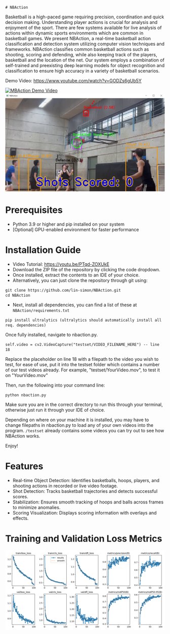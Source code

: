     # NBAction
Basketball is a high-paced game requiring precision, coordination and quick decision making. Understanding player actions is crucial for analysis and enjoyment of the sport. There are few systems available for live analysis of actions within dynamic sports environments which are common in basketball games. We present NBAction, a real-time basketball action classification and detection system utilizing computer vision techniques and frameworks. NBAction classifies common basketball actions such as shooting, scoring and defending, while also keeping track of the players, basketball and the location of the net. Our system employs a combination of self-trained and preexisting deep learning models for object recognition and classification to ensure high accuracy in a variety of basketball scenarios.

Demo Video: 
https://www.youtube.com/watch?v=GODZs6gUb5Y

[![MBAction Demo Video](https://img.youtube.com/vi/GODZs6gUb5Y/0.jpg)](https://www.youtube.com/watch?v=GODZs6gUb5Y)
![NBAction](https://github.com/lin-simon/NBAction/blob/main/assets/ui.png?raw=true)

# Prerequisites
- Python 3.9 or higher and pip installed on your system
- [Optional] GPU-enabled environment for faster performance

# Installation Guide
- Video Tutorial: https://youtu.be/PTqd-ZOXUkE
- Download the ZIP file of the repository by clicking the code dropdown.
- Once installed, extract the contents to an IDE of your choice.
- Alternatively, you can just clone the repository through git using:
```
git clone https://github.com/lin-simon/NBAction.git
cd NBAction
```
- Next, install all dependencies, you can find a list of these at ```NBAction/requirements.txt```
```
pip install ultralytics (ultralytics should automatically install all req. dependencies)
```
Once fully installed, navigate to nbaction.py.
```
self.video = cv2.VideoCapture("testset/VIDEO_FILENAME_HERE") -- line 18
```
Replace the placeholder on line 18 with a filepath to the video you wish to test, for ease of use, put it into the testset folder which contains a number of our test videos already.
For example, "testset/YourVideo.mov", to test it on "YourVideo.mov"

Then, run the following into your command line:
```
python nbaction.py 
```
Make sure you are in the correct directory to run this through your terminal, otherwise just run it through your IDE of choice.

Depending on where on your machine it is installed, you may have to change filepaths in nbaction.py to load any of your own videos into the program. ```/testset``` already contains some videos you can try out to see how NBAction works.

Enjoy!


# Features
- Real-time Object Detection: Identifies basketballs, hoops, players, and shooting actions in recorded or live video footage.
- Shot Detection: Tracks basketball trajectories and detects successful scores.
- Stabilization: Ensures smooth tracking of hoops and balls across frames to minimize anomalies.
- Scoring Visualization: Displays scoring information with overlays and effects.

# Training and Validation Loss Metrics
![Results](https://github.com/lin-simon/NBAction/blob/main/assets/results.png?raw=true)
